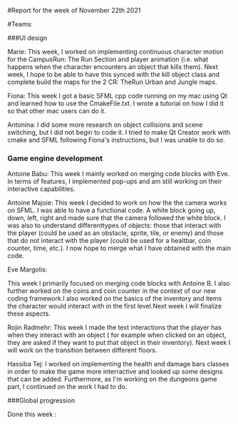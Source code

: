 
#Report for the week of November 22th 2021



#Teams:

###UI design



Marie: This week, I worked on implementing continuous character motion for the CampusRun: The Run Section and player animation (i.e. what happens when the character encounters an object that kills them). Next week, I hope to be able to have this synced with the kill object class and complete build the maps for the 2 CR: TheRun Urban and Jungle maps.


Fiona: This week I got a basic SFML cpp code running on my mac using Qt and learned how to use the CmakeFile.txt. I wrote a tutorial on how I did it so that other mac users can do it.



Antonina: I did some more research on object collisions and scene switching, but I did not begin to code it. I tried to make Qt Creator work with cmake and SFML following Fiona's instructions, but I was unable to do so. 


### Game engine development


Antoine Babu: This week I mainly worked on merging code blocks with Eve. In terms of features, I implemented pop-ups and am still working on their interactive capabilities.



Antoine Majoie: This week I decided to work on how the the camera works on SFML. I was able to have a functional code. A white block going up, down, left, right and made sure that the camera followed the white block. I was also to understand differenttypes of objects: those that interact with the player (could be used as an obstacle, sprite, tile, or enemy) and those that do not interact with the player (could be used for a healtbar, coin counter, time, etc.). I now hope to merge what I have obtained with the main code.


Eve Margolis:


This week I primarily focused on merging code blocks with Antoine B. I also further worked on the coins and coin counter in the context of our new coding framework.I also worked on the basics of the inventory and items the character would interact with in the first level.Next week I will finalize these aspects.




Rojin Radmehr:
This week I made the text interactions that the player has when they interact with an object ( for example when clicked on an object, they are asked if they want to put that object in their inventory). Next week I will work on the transition between different floors.



Hassiba Tej: I worked on implementing the health and damage bars classes in order to make the game more interractive and looked up some designs that can be added. Furthermore, as I'm working on the dungeons game part, I continued on the work I had to do.



###Global progression



Done this week :
